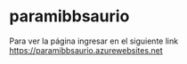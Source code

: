 # paramibbsaurio
Para ver la página ingresar en el siguiente link https://paramibbsaurio.azurewebsites.net
